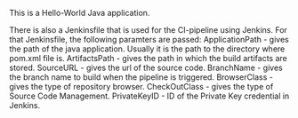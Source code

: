 This is a Hello-World Java application.

There is also a Jenkinsfile that is used for the CI-pipeline using Jenkins.
For that Jenkinsfile, the following paramters are passed:
ApplicationPath - gives the path of the java application. Usually it is the path to the directory where pom.xml file is.
ArtifactsPath - gives the path in which the build artifacts are stored.
SourceURL - gives the url of the source code. 
BranchName - gives the branch name to build when the pipeline is triggered.
BrowserClass - gives the type of repository browser.
CheckOutClass - gives the type of Source Code Management.
PrivateKeyID - ID of the Private Key credential in Jenkins.
